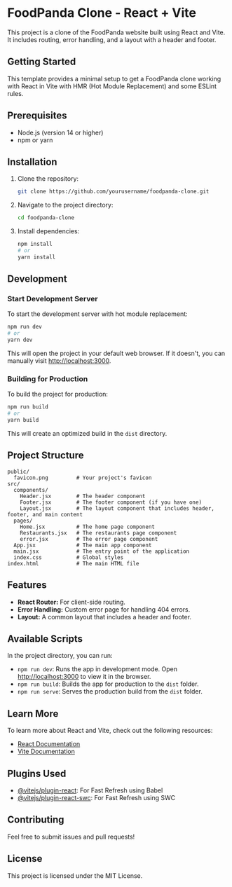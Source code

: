 
# FoodPanda Clone - React + Vite

This project is a clone of the FoodPanda website built using React and Vite. It includes routing, error handling, and a layout with a header and footer.

## Getting Started

This template provides a minimal setup to get a FoodPanda clone working with React in Vite with HMR (Hot Module Replacement) and some ESLint rules.

## Prerequisites

- Node.js (version 14 or higher)
- npm or yarn

## Installation

1. Clone the repository:

   ```sh
   git clone https://github.com/yourusername/foodpanda-clone.git
   ```

2. Navigate to the project directory:

   ```sh
   cd foodpanda-clone
   ```

3. Install dependencies:

   ```sh
   npm install
   # or
   yarn install
   ```

## Development

### Start Development Server

To start the development server with hot module replacement:

```sh
npm run dev
# or
yarn dev
```

This will open the project in your default web browser. If it doesn't, you can manually visit [http://localhost:3000](http://localhost:3000).

### Building for Production

To build the project for production:

```sh
npm run build
# or
yarn build
```

This will create an optimized build in the `dist` directory.

## Project Structure

```
public/
  favicon.png         # Your project's favicon
src/
  components/
    Header.jsx        # The header component
    Footer.jsx        # The footer component (if you have one)
    Layout.jsx        # The layout component that includes header, footer, and main content
  pages/
    Home.jsx          # The home page component
    Restaurants.jsx   # The restaurants page component
    error.jsx         # The error page component
  App.jsx             # The main app component
  main.jsx            # The entry point of the application
  index.css           # Global styles
index.html            # The main HTML file
```

## Features

- **React Router:** For client-side routing.
- **Error Handling:** Custom error page for handling 404 errors.
- **Layout:** A common layout that includes a header and footer.

## Available Scripts

In the project directory, you can run:

- `npm run dev`: Runs the app in development mode. Open [http://localhost:3000](http://localhost:3000) to view it in the browser.
- `npm run build`: Builds the app for production to the `dist` folder.
- `npm run serve`: Serves the production build from the `dist` folder.

## Learn More

To learn more about React and Vite, check out the following resources:

- [React Documentation](https://reactjs.org/)
- [Vite Documentation](https://vitejs.dev/)

## Plugins Used

- [@vitejs/plugin-react](https://github.com/vitejs/vite-plugin-react/blob/main/packages/plugin-react/README.md): For Fast Refresh using Babel
- [@vitejs/plugin-react-swc](https://github.com/vitejs/vite-plugin-react-swc): For Fast Refresh using SWC

## Contributing

Feel free to submit issues and pull requests!

## License

This project is licensed under the MIT License.